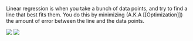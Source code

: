 Linear regression is when you take a bunch of data points, and try to find a line that best fits them. You do this by minimizing (A.K.A [[Optimization]]) the amount of error between the line and the data points.

<img src="https://i.ytimg.com/vi/zPG4NjIkCjc/maxresdefault.jpg" style="background-color: white;" />
<img src="https://miro.medium.com/max/1400/1*dG6m4wnx3ARPtZPd8qf1tQ.gif" />